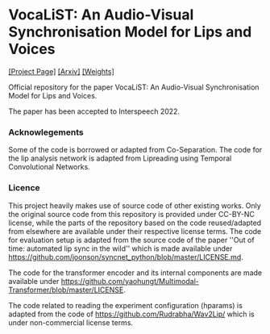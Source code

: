 # VocaLiST: An Audio-Visual Synchronisation Model for Lips and Voices
[[Project Page]](https://ipcv.github.io/VocaLiST/) [[Arxiv]](https://arxiv.org/abs/2204.02090) [[Weights]](https://drive.google.com/drive/folders/1-g4qHUNNcCZpmSqEflKMxPMvwnn9e88N?usp=sharing)

Official repository for the paper VocaLiST: An Audio-Visual Synchronisation Model for Lips and Voices. 

The paper has been accepted to Interspeech 2022.

### Acknowlegements

Some of the code is borrowed or adapted from Co-Separation. 
The code for the lip analysis network is adapted from 
Lipreading using Temporal Convolutional Networks.

### Licence
This project heavily makes use of source code of other existing works. 
Only the original source code from this repository is provided under CC-BY-NC license, 
while the parts of the repository based on the code reused/adapted from elsewhere 
are available under their respective license terms. 
The code for evaluation setup is adapted from the source code of the paper 
''Out of time: automated lip sync in the wild'' which is made available under https://github.com/joonson/syncnet_python/blob/master/LICENSE.md.

The code for the transformer encoder and its internal components are made available under https://github.com/yaohungt/Multimodal-Transformer/blob/master/LICENSE.

The code related to reading the experiment configuration (hparams) is adapted from the code of https://github.com/Rudrabha/Wav2Lip/
which is under non-commercial license terms. 
